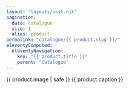 ```yaml
---
layout: "layouts/post.njk"
pagination:
  data: catalogue
  size: 1
  alias: product
permalink: "catalogue/{{ product.slug }}/"
eleventyComputed:
  eleventyNavigation:
    key: "{{ product.title }}"
    parent: "Catalogue"
---
```


{{ product.image | safe }}
{{ product.caption }}
